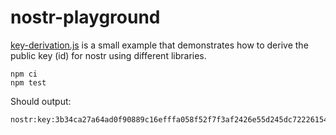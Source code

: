 # nostr-playground

[key-derivation.js](key-derivation.jso) is a small example that demonstrates how to derive the public key (id) for nostr using different libraries.

```
npm ci
npm test
```

Should output:

```
nostr:key:3b34ca27a64ad0f90889c16efffa058f52f7f3af2426e55d245dc72226154788
```